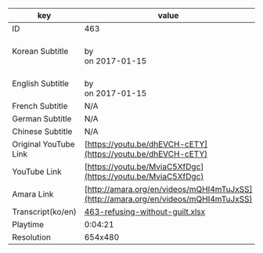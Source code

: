 |  key  |  value  |
|-------|---------|
| ID            | 463 |
| Korean Subtitle | <br>by <br>on 2017-01-15<br>|
| English Subtitle | <br>by <br>on 2017-01-15<br>|
| French Subtitle | N/A |
| German Subtitle | N/A |
| Chinese Subtitle | N/A |
| Original YouTube Link  | [https://youtu.be/dhEVCH-cETY](https://youtu.be/dhEVCH-cETY) |
| YouTube Link  | [https://youtu.be/MviaC5XfDgc](https://youtu.be/MviaC5XfDgc) |
| Amara Link    | [http://amara.org/en/videos/mQHI4mTuJxSS](http://amara.org/en/videos/mQHI4mTuJxSS) |
| Transcript(ko/en) | [463-refusing-without-guilt.xlsx](https://github.com/jungtosociety/dharma-qna/raw/master/sub/463/463-refusing-without-guilt.xlsx) |
| Playtime | 0:04:21 |
| Resolution | 654x480|
